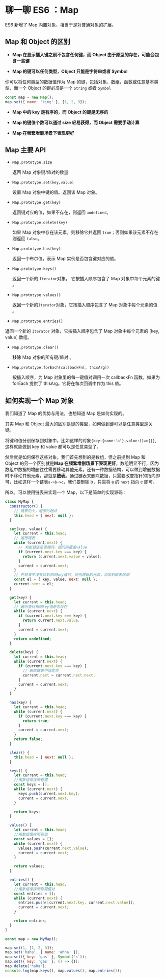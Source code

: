 <!--
 * @Author: tkiddo
 * @Date: 2021-01-18 10:34:55
 * @LastEditors: tkiddo
 * @LastEditTime: 2021-01-18 11:39:26
 * @Description:
-->

# 聊一聊 ES6 ：Map

ES6 新增了 Map 内置对象，相当于是对普通对象的扩展。

## Map 和 Object 的区别

- **Map 在显示插入键之前不包含任何键，而 Object 由于原型的存在，可能会包含一些键**

- **Map 的键可以任何类型，Object 只能是字符串或者 Symbol**

你可以将任何类型的数据值作为 Map 的键，包括对象，数组，函数或任意基本类型，而一个 Object 的键必须是一个 `String` 或者 `Symbol`

```js
const map = new Map();
map.set({ name: 'king' }, [1, 2, 3]);
```

- **Map 中的 key 是有序的，而 Object 的键是无序的**

- **Map 的键值个数可以通过 size 轻易获得，而 Object 需要手动计算**

- **Map 在频繁增删场景下表现更好**

## Map 主要 API

- `Map.prototype.size`

  返回 Map 对象键/值对的数量

- `Map.prototype.set(key,value)`

  设置 Map 对象中键的值。返回该 Map 对象。

- `Map.prototype.get(key)`

  返回键对应的值，如果不存在，则返回 `undefined`。

- `Map.prototype.delete(key)`

  如果 Map 对象中存在该元素，则移除它并返回 `true`；否则如果该元素不存在则返回 `false`。

- `Map.prototype.has(key)`

  返回一个布尔值，表示 Map 实例是否包含键对应的值。

- `Map.prototype.keys()`

  返回一个新的 `Iterator`对象， 它按插入顺序包含了 Map 对象中每个元素的键 。

- `Map.prototype.values()`

  返回一个新的`Iterator`对象，它按插入顺序包含了 Map 对象中每个元素的值 。

- `Map.prototype.entries()`

返回一个新的 `Iterator` 对象，它按插入顺序包含了 Map 对象中每个元素的 [key, value] 数组。

- `Map.prototype.clear()`

  移除 Map 对象的所有键/值对 。

- `Map.prototype.forEach(callbackFn[, thisArg])`

  按插入顺序，为 Map 对象里的每一键值对调用一次 callbackFn 函数。如果为 forEach 提供了 thisArg，它将在每次回调中作为 this 值。

## 如何实现一个 Map 对象

我们知道了 Map 的优势与用法，也想知道 Map 是如何实现的。

其实 Map 和 Object 最大的区别是键的类型，如何做到键可以是任意类型是关键。

将键和值分别保存到对象中，比如这样的对象`{key:{name:'a'},value:()=>{}}`,这样就能做到 key 和 value 都可以是任意类型了。

然后就是如何保存这些对象，我们首先想到的是数组，但之前提到 Map 和 Object 的另一个区别就是**Map 在频繁增删场景下表现更好**，数组明显不行，因为数组中数据的增删往往需要移动其他元素。还有一种数据结构，可以做到增删数据时不移动其他元素，那就是**链表**。通过链表来删除数据，只需要改变指针的指向即可，比如这样一个链表`a->b->c`，我们要删除 b，只需将 a 的 `next` 指向 c 即可。

所以，可以使用链表来实现一个 Map，以下是简单的实现源码：

```js
class MyMap {
  constructor() {
    // 链表的头，遍历的起点
    this.head = { next: null };
  }

  set(key, value) {
    let current = this.head;
    // 遍历链表
    while (current.next) {
      // 判断键值是否相同，相同则覆盖value
      if (current.next.key === key) {
        return (current.next.value = value);
      }
      current = current.next;
    }
    // 在链表中没有找到相同key值的，则创建新的元素，添加到链表尾部
    const el = { key, value, next: null };
    current.next = el;
  }

  get(key) {
    let current = this.head;
    // 遍历查找相同key值是否存在
    while (current.next) {
      if (current.next.key === key) {
        return current.next.value;
      }
      current = current.next;
    }
    return undefined;
  }

  delete(key) {
    let current = this.head;
    while (current.next) {
      if (current.next.key === key) {
        // 删除链表中指定项
        current.next = current.next.next;
      }
      current = current.next;
    }
  }

  has(key) {
    let current = this.head;
    while (current.next) {
      if (current.next.key === key) {
        return true;
      }
      current = current.next;
    }
    return false;
  }

  clear() {
    this.head = { next: null };
  }

  keys() {
    let current = this.head;
    //用数组保存所有键
    const keys = [];
    while (current.next) {
      keys.push(current.next.key);
      current = current.next;
    }

    return keys;
  }

  values() {
    let current = this.head;
    //用数组保存所有值
    const values = [];
    while (current.next) {
      values.push(current.next.value);
      current = current.next;
    }

    return values;
  }

  entries() {
    let current = this.head;
    //用数组保存所有键值对
    const entries = [];
    while (current.next) {
      entries.push([current.next.key, current.next.value]);
      current = current.next;
    }

    return entries;
  }
}

const map = new MyMap();

map.set(1, [1, 2, 3]);
map.set('haha', { name: 'ahha' });
map.set({ key: 'gas' }, Symbol('s'));
map.set({ key: 'gas' }, () => {});
map.delete('haha');
console.log(map.keys(), map.values(), map.entries());
```
